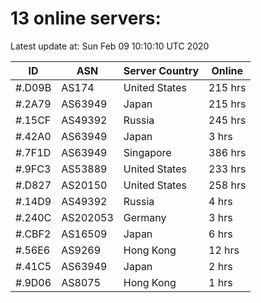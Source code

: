 # 13 online servers:

Latest update at: Sun Feb 09 10:10:10 UTC 2020

| ID | ASN | Server Country | Online |
| -- | --- | -------------- | ------ |
| #.D09B | AS174 | United States | 215 hrs |
| #.2A79 | AS63949 | Japan | 215 hrs |
| #.15CF | AS49392 | Russia | 245 hrs |
| #.42A0 | AS63949 | Japan | 3 hrs |
| #.7F1D | AS63949 | Singapore | 386 hrs |
| #.9FC3 | AS53889 | United States | 233 hrs |
| #.D827 | AS20150 | United States | 258 hrs |
| #.14D9 | AS49392 | Russia | 4 hrs |
| #.240C | AS202053 | Germany | 3 hrs |
| #.CBF2 | AS16509 | Japan | 6 hrs |
| #.56E6 | AS9269 | Hong Kong | 12 hrs |
| #.41C5 | AS63949 | Japan | 2 hrs |
| #.9D06 | AS8075 | Hong Kong | 1 hrs |

